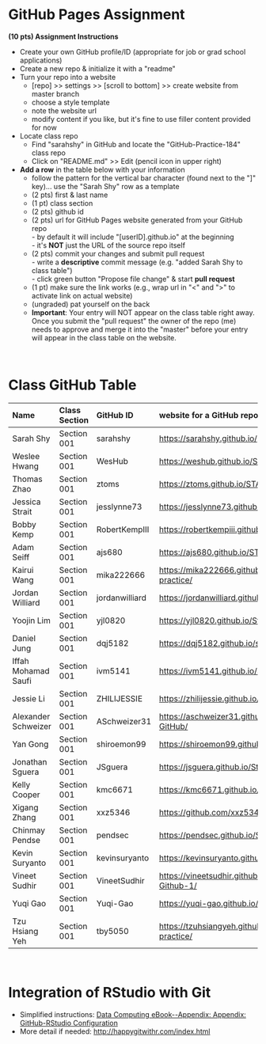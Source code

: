 
# GitHub Pages Assignment

**(10 pts) Assignment Instructions**

- Create your own GitHub profile/ID (appropriate for job or grad school applications)  
- Create a new repo & initialize it with a "readme"   
- Turn your repo into a website  
    - [repo] >> settings >> [scroll to bottom] >> create website from master branch  
    - choose a style template 
    - note the website url  
    - modify content if you like, but it's fine to use filler content provided for now  
- Locate class repo
    - Find "sarahshy" in GitHub and locate the "GitHub-Practice-184" class repo
    - Click on "README.md" >> Edit (pencil icon in upper right)
- **Add a row** in the table below with your information 
    - follow the pattern for the vertical bar character (found next to the "]" key)... use the "Sarah Shy" row as a template
    - (2 pts) first & last name  
    - (1 pt)  class section
    - (2 pts) github id  
    - (2 pts) url for GitHub Pages website generated from your GitHub repo  
            - by default it will include "[userID].github.io" at the beginning  
            - it's **NOT** just the URL of the source repo itself  
    - (2 pts) commit your changes and submit pull request   
            - write a **descriptive** commit message (e.g. "added Sarah Shy to class table")  
            - click green button "Propose file change" & start **pull request**
    - (1 pt) make sure the link works (e.g., wrap url in "<" and ">" to activate link on actual website)  
    - (ungraded) pat yourself on the back
    - **Important**: Your entry will NOT appear on the class table right away.  Once you submit the "pull request" the owner of the repo (me) needs to approve and merge it into the "master" before your entry will appear in the class table on the website. 

<br>

# Class GitHub Table 

| Name              | Class Section     | GitHub ID            | website for a GitHub repo         |  
|:------------------|:------------------|:---------------------|:----------------------------------|  
| Sarah Shy         | Section 001       | sarahshy            | <https://sarahshy.github.io/>     | 
| Weslee Hwang      | Section 001       | WesHub              | <https://weshub.github.io/Stat184/>|
| Thomas Zhao       | Section 001       | ztoms               | <https://ztoms.github.io/STAT184_Repo/>     |
| Jessica Strait    | Section 001       | jesslynne73         | <https://jesslynne73.github.io/STAT-184/> |
| Bobby Kemp        | Section 001       | RobertKempIII       | <https://robertkempiii.github.io/GithubPractice1/> |
| Adam Seiff        | Section 001       | ajs680              | <https://ajs680.github.io/STAT_184/> |
| Kairui Wang       | Section 001       | mika222666          | <https://mika222666.github.io/Stat-184-practice/> |
| Jordan Williard   | Section 001       | jordanwilliard      | <https://jordanwilliard.github.io/stat184/> |
| Yoojin Lim        | Section 001       | yjl0820             | <https://yjl0820.github.io/Stat184/> |
| Daniel Jung       | Section 001       | dqj5182             | <https://dqj5182.github.io/stat184/>     | 
| Iffah Mohamad Saufi | Section 001     | ivm5141             | <https://ivm5141.github.io/Saufi-github-demo/> |
| Jessie Li         | Section 001       | ZHILIJESSIE         |  <https://zhilijessie.github.io/Githubpractice/> | 
| Alexander Schweizer| Section 001      | ASchweizer31        |  https://aschweizer31.github.io/Schweizer-GitHub/|
| Yan Gong          | Section 001       | shiroemon99         | <https://shiroemon99.github.io/STAT_184/> |
| Jonathan Sguera   | Section 001       | JSguera             | <https://jsguera.github.io/Stat-184/>
| Kelly Cooper      |Section 001        | kmc6671             | <https://kmc6671.github.io/ReadMe/> |
| Xigang Zhang      | Section 001       | xxz5346             | <https://github.com/xxz5346/Xigang-Zhang.git>|
| Chinmay Pendse    | Section 001       | pendsec             | https://pendsec.github.io/Stat184-1/ |
| Kevin Suryanto    | Section 001       | kevinsuryanto       | <https://kevinsuryanto.github.io/stat184/> |
| Vineet Sudhir     | Section 001       | VineetSudhir        | <https://vineetsudhir.github.io/STAT184-Github-1/>|
| Yuqi Gao          | Section 001       | Yuqi-Gao            | <https://yuqi-gao.github.io/Stat-184-practice/> |
| Tzu Hsiang Yeh    | Section 001       | tby5050             | <https://tzuhsiangyeh.github.io/Stat-184-practice/> |

<br>

# Integration of RStudio with Git

- Simplified instructions: [Data Computing eBook--Appendix: Appendix: GitHub-RStudio Configuration](https://dtkaplan.github.io/DataComputingEbook/appendix-github-rstudio-configuration.html#appendix-github-rstudio-configuration)  
- More detail if needed: <http://happygitwithr.com/index.html>



